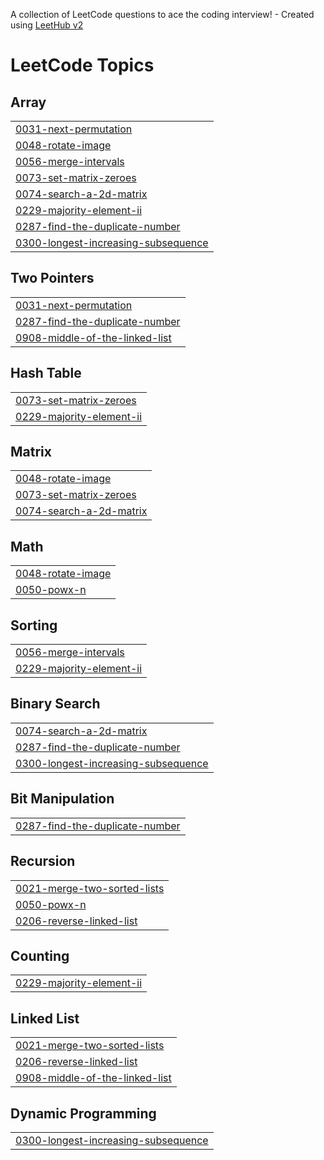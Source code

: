 A collection of LeetCode questions to ace the coding interview! - Created using [LeetHub v2](https://github.com/arunbhardwaj/LeetHub-2.0)
<!---LeetCode Topics Start-->
# LeetCode Topics
## Array
|  |
| ------- |
| [0031-next-permutation](https://github.com/shivani8305/DSA-Java/tree/master/0031-next-permutation) |
| [0048-rotate-image](https://github.com/shivani8305/DSA-Java/tree/master/0048-rotate-image) |
| [0056-merge-intervals](https://github.com/shivani8305/DSA-Java/tree/master/0056-merge-intervals) |
| [0073-set-matrix-zeroes](https://github.com/shivani8305/DSA-Java/tree/master/0073-set-matrix-zeroes) |
| [0074-search-a-2d-matrix](https://github.com/shivani8305/DSA-Java/tree/master/0074-search-a-2d-matrix) |
| [0229-majority-element-ii](https://github.com/shivani8305/DSA-Java/tree/master/0229-majority-element-ii) |
| [0287-find-the-duplicate-number](https://github.com/shivani8305/DSA-Java/tree/master/0287-find-the-duplicate-number) |
| [0300-longest-increasing-subsequence](https://github.com/shivani8305/DSA-Java/tree/master/0300-longest-increasing-subsequence) |
## Two Pointers
|  |
| ------- |
| [0031-next-permutation](https://github.com/shivani8305/DSA-Java/tree/master/0031-next-permutation) |
| [0287-find-the-duplicate-number](https://github.com/shivani8305/DSA-Java/tree/master/0287-find-the-duplicate-number) |
| [0908-middle-of-the-linked-list](https://github.com/shivani8305/DSA-Java/tree/master/0908-middle-of-the-linked-list) |
## Hash Table
|  |
| ------- |
| [0073-set-matrix-zeroes](https://github.com/shivani8305/DSA-Java/tree/master/0073-set-matrix-zeroes) |
| [0229-majority-element-ii](https://github.com/shivani8305/DSA-Java/tree/master/0229-majority-element-ii) |
## Matrix
|  |
| ------- |
| [0048-rotate-image](https://github.com/shivani8305/DSA-Java/tree/master/0048-rotate-image) |
| [0073-set-matrix-zeroes](https://github.com/shivani8305/DSA-Java/tree/master/0073-set-matrix-zeroes) |
| [0074-search-a-2d-matrix](https://github.com/shivani8305/DSA-Java/tree/master/0074-search-a-2d-matrix) |
## Math
|  |
| ------- |
| [0048-rotate-image](https://github.com/shivani8305/DSA-Java/tree/master/0048-rotate-image) |
| [0050-powx-n](https://github.com/shivani8305/DSA-Java/tree/master/0050-powx-n) |
## Sorting
|  |
| ------- |
| [0056-merge-intervals](https://github.com/shivani8305/DSA-Java/tree/master/0056-merge-intervals) |
| [0229-majority-element-ii](https://github.com/shivani8305/DSA-Java/tree/master/0229-majority-element-ii) |
## Binary Search
|  |
| ------- |
| [0074-search-a-2d-matrix](https://github.com/shivani8305/DSA-Java/tree/master/0074-search-a-2d-matrix) |
| [0287-find-the-duplicate-number](https://github.com/shivani8305/DSA-Java/tree/master/0287-find-the-duplicate-number) |
| [0300-longest-increasing-subsequence](https://github.com/shivani8305/DSA-Java/tree/master/0300-longest-increasing-subsequence) |
## Bit Manipulation
|  |
| ------- |
| [0287-find-the-duplicate-number](https://github.com/shivani8305/DSA-Java/tree/master/0287-find-the-duplicate-number) |
## Recursion
|  |
| ------- |
| [0021-merge-two-sorted-lists](https://github.com/shivani8305/DSA-Java/tree/master/0021-merge-two-sorted-lists) |
| [0050-powx-n](https://github.com/shivani8305/DSA-Java/tree/master/0050-powx-n) |
| [0206-reverse-linked-list](https://github.com/shivani8305/DSA-Java/tree/master/0206-reverse-linked-list) |
## Counting
|  |
| ------- |
| [0229-majority-element-ii](https://github.com/shivani8305/DSA-Java/tree/master/0229-majority-element-ii) |
## Linked List
|  |
| ------- |
| [0021-merge-two-sorted-lists](https://github.com/shivani8305/DSA-Java/tree/master/0021-merge-two-sorted-lists) |
| [0206-reverse-linked-list](https://github.com/shivani8305/DSA-Java/tree/master/0206-reverse-linked-list) |
| [0908-middle-of-the-linked-list](https://github.com/shivani8305/DSA-Java/tree/master/0908-middle-of-the-linked-list) |
## Dynamic Programming
|  |
| ------- |
| [0300-longest-increasing-subsequence](https://github.com/shivani8305/DSA-Java/tree/master/0300-longest-increasing-subsequence) |
<!---LeetCode Topics End-->